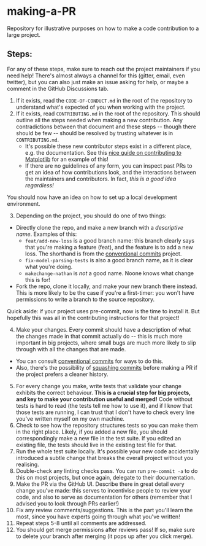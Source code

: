 # making-a-PR

Repository for illustrative purposes on how to make a code contribution to a
large project.

## Steps:

For any of these steps, make sure to reach out the project maintainers if you
need help! There's almost always a channel for this (gitter, email, even
twitter), but you can also just make an issue asking for help, or maybe a
comment in the GitHub Discussions tab.

1. If it exists, read the `CODE-OF-CONDUCT.md` in the root of the repository to
   understand what's expected of you when working with the project.
2. If it exists, read `CONTRIBUTING.md` in the root of the repository. This
   should outline all the steps needed when making a new contribution. Any
   contradictions between that document and these steps -- though there should
   be few -- should be resolved by trusting whatever is in `CONTRIBUTING.md`.
   - It's possible these new contributor steps exist in a different place, e.g.
     the documentation. See this
     [nice guide on contributing to Matplotlib](https://matplotlib.org/devdocs/devel/contribute.html#start-contributing)
     for an example of this!
   - If there are no guidelines of any form, you can inspect past PRs to get an
     idea of how contributions look, and the interactions between the
     maintainers and contributors. In fact, _this is a good idea regardless!_

You should now have an idea on how to set up a local development environment.

3. Depending on the project, you should do one of two things:

- Directly clone the repo, and make a new branch with a _descriptive name_.
  Examples of this:
  - `feat/add-new-loss` is a good branch name: this branch clearly says that
    you're making a feature (feat), and the feature is to add a new loss. The
    shorthand is from the
    [conventional commits](https://www.conventionalcommits.org/en/v1.0.0/)
    project.
  - `fix-model-parsing-tests` is also a good branch name, as it is clear what
    you're doing.
  - `makechange-nathan` is _not_ a good name. Noone knows what change this is
    for!
- Fork the repo, clone it locally, and make your new branch there instead. This
  is more likely to be the case if you're a first-timer: you won't have
  permissions to write a branch to the source repository.

Quick aside: if your project uses pre-commit, now is the time to install it. But
hopefully this was all in the contributing instructions for that project!

4. Make your changes. Every commit should have a description of what the changes
   made in that commit actually do -- this is much more important in big
   projects, where small bugs are much more likely to slip through with all the
   changes that are made.

- You can consult
  [conventional commits](https://www.conventionalcommits.org/en/v1.0.0/) for
  ways to do this.
- Also, there's the possibility of
  [squashing commits](https://stackoverflow.com/questions/5189560/how-do-i-squash-my-last-n-commits-together)
  before making a PR if the project prefers a cleaner history.

5. For every change you make, write tests that validate your change exhibits the
   correct behaviour. **This is a crucial step for big projects, and key to make
   your contribution useful and merged!** Code without tests is hard to read
   (the tests tell me how to use it), and if I know that those tests are
   running, I can trust that I don't have to check every line you've written
   myself on my own machine.
6. Check to see how the repository structures tests so you can make them in the
   right place. Likely, if you added a new file, you should correspondingly make
   a new file in the test suite. If you edited an existing file, the tests
   should live in the existing test file for that.
7. Run the whole test suite locally. It's possible your new code accidentally
   introduced a subtle change that breaks the overall project without you
   realising.
8. Double-check any linting checks pass. You can run `pre-commit -a` to do this
   on most projects, but once again, delegate to their documentation.
9. Make the PR via the GitHub UI. Describe there in great detail every change
   you've made: this serves to incentivise people to review your code, and also
   to serve as documentation for others (remember that I advised you to look
   through PRs earlier!)
10. Fix any review comments/suggestions. This is the part you'll learn the most,
    since you have experts going through what you've written!
11. Repeat steps 5-8 until all comments are addressed.
12. You should get merge permissions after reviews pass! If so, make sure to
    delete your branch after merging (it pops up after you click merge).
